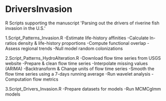 # DriversInvasion
R Scripts supporting the manuscript 'Parsing out the drivers of riverine fish invasion in the U.S.'

1.Script_Patterns_Invasion.R
-Estimate life-history affinities
-Calculate ln-ratios density & life-history proportions
-Compute functional overlap
-Assess regional trends
-Null model random colonizations

2.Script_Patterns_HydroAlteration.R
-Download flow time series from USGS website
-Prepare & clean flow time series
-Interpolate missing values (ARIMA)
-Backtransform & Change units of flow time series
-Smooth the flow time series using a 7-days running average
-Run wavelet analysis
-Computation flow metrics 

3.Script_Drivers_Invasion.R
-Prepare datasets for models
-Run MCMCglmm models
